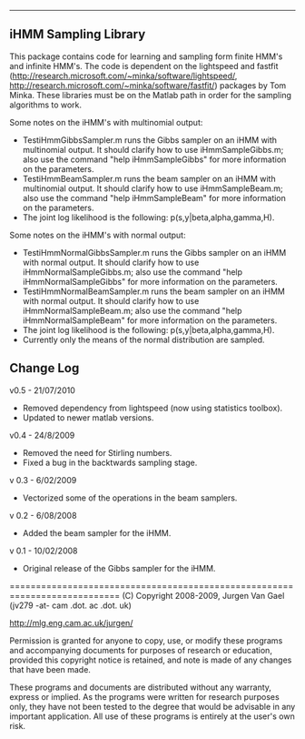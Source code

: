 -------------------------------------------------------
iHMM Sampling Library
-------------------------------------------------------

This package contains code for learning and sampling form finite HMM's and 
infinite HMM's. The code is dependent on the lightspeed and fastfit 
(http://research.microsoft.com/~minka/software/lightspeed/, 
http://research.microsoft.com/~minka/software/fastfit/) packages by Tom 
Minka. These libraries must be on the Matlab path in order for the sampling
algorithms to work.



Some notes on the iHMM's with multinomial output:
* TestiHmmGibbsSampler.m runs the Gibbs sampler on an iHMM with multinomial
output. It should clarify how to use iHmmSampleGibbs.m; also use the
command "help iHmmSampleGibbs" for more information on the parameters.
* TestiHmmBeamSampler.m runs the beam sampler on an iHMM with multinomial
output. It should clarify how to use iHmmSampleBeam.m; also use the
command "help iHmmSampleBeam" for more information on the parameters.
* The joint log likelihood is the following: p(s,y|beta,alpha,gamma,H).


Some notes on the iHMM's with normal output:
* TestiHmmNormalGibbsSampler.m runs the Gibbs sampler on an iHMM with 
normal output. It should clarify how to use iHmmNormalSampleGibbs.m; also 
use the command "help iHmmNormalSampleGibbs" for more information on the 
parameters.
* TestiHmmNormalBeamSampler.m runs the beam sampler on an iHMM with 
normal output. It should clarify how to use iHmmNormalSampleBeam.m; also 
use the command "help iHmmNormalSampleBeam" for more information on the 
parameters.
* The joint log likelihood is the following: p(s,y|beta,alpha,gamma,H).
* Currently only the means of the normal distribution are sampled.


Change Log
----------

v0.5 - 21/07/2010
* Removed dependency from lightspeed (now using statistics toolbox).
* Updated to newer matlab versions.

v0.4 - 24/8/2009
* Removed the need for Stirling numbers.
* Fixed a bug in the backtwards sampling stage.

v 0.3 - 6/02/2009
* Vectorized some of the operations in the beam samplers.

v 0.2 - 6/08/2008
* Added the beam sampler for the iHMM.

v 0.1 - 10/02/2008
* Original release of the Gibbs sampler for the iHMM.



===========================================================================
(C) Copyright 2008-2009, Jurgen Van Gael (jv279 -at- cam .dot. ac .dot. uk)

http://mlg.eng.cam.ac.uk/jurgen/

Permission is granted for anyone to copy, use, or modify these
programs and accompanying documents for purposes of research or
education, provided this copyright notice is retained, and note is
made of any changes that have been made.

These programs and documents are distributed without any warranty,
express or implied.  As the programs were written for research
purposes only, they have not been tested to the degree that would be
advisable in any important application.  All use of these programs is
entirely at the user's own risk.